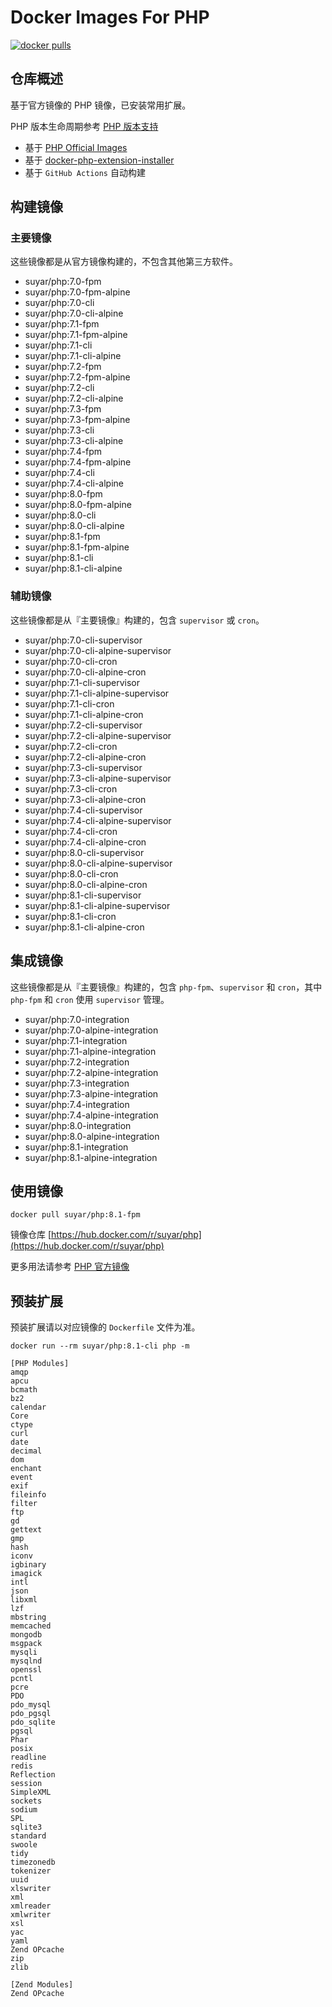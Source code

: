 # Docker Images For PHP

[![docker pulls](https://img.shields.io/docker/pulls/suyar/php)](https://hub.docker.com/r/suyar/php)

## 仓库概述

基于官方镜像的 PHP 镜像，已安装常用扩展。

PHP 版本生命周期参考 [PHP 版本支持](https://www.php.net/supported-versions.php)

- 基于 [PHP Official Images](https://hub.docker.com/_/php)
- 基于 [docker-php-extension-installer](https://github.com/mlocati/docker-php-extension-installer)
- 基于 `GitHub Actions` 自动构建

## 构建镜像

### 主要镜像

这些镜像都是从官方镜像构建的，不包含其他第三方软件。

- suyar/php:7.0-fpm
- suyar/php:7.0-fpm-alpine
- suyar/php:7.0-cli
- suyar/php:7.0-cli-alpine
- suyar/php:7.1-fpm
- suyar/php:7.1-fpm-alpine
- suyar/php:7.1-cli
- suyar/php:7.1-cli-alpine
- suyar/php:7.2-fpm
- suyar/php:7.2-fpm-alpine
- suyar/php:7.2-cli
- suyar/php:7.2-cli-alpine
- suyar/php:7.3-fpm
- suyar/php:7.3-fpm-alpine
- suyar/php:7.3-cli
- suyar/php:7.3-cli-alpine
- suyar/php:7.4-fpm
- suyar/php:7.4-fpm-alpine
- suyar/php:7.4-cli
- suyar/php:7.4-cli-alpine
- suyar/php:8.0-fpm
- suyar/php:8.0-fpm-alpine
- suyar/php:8.0-cli
- suyar/php:8.0-cli-alpine
- suyar/php:8.1-fpm
- suyar/php:8.1-fpm-alpine
- suyar/php:8.1-cli
- suyar/php:8.1-cli-alpine

### 辅助镜像

这些镜像都是从『主要镜像』构建的，包含 `supervisor` 或 `cron`。

- suyar/php:7.0-cli-supervisor
- suyar/php:7.0-cli-alpine-supervisor
- suyar/php:7.0-cli-cron
- suyar/php:7.0-cli-alpine-cron
- suyar/php:7.1-cli-supervisor
- suyar/php:7.1-cli-alpine-supervisor
- suyar/php:7.1-cli-cron
- suyar/php:7.1-cli-alpine-cron
- suyar/php:7.2-cli-supervisor
- suyar/php:7.2-cli-alpine-supervisor
- suyar/php:7.2-cli-cron
- suyar/php:7.2-cli-alpine-cron
- suyar/php:7.3-cli-supervisor
- suyar/php:7.3-cli-alpine-supervisor
- suyar/php:7.3-cli-cron
- suyar/php:7.3-cli-alpine-cron
- suyar/php:7.4-cli-supervisor
- suyar/php:7.4-cli-alpine-supervisor
- suyar/php:7.4-cli-cron
- suyar/php:7.4-cli-alpine-cron
- suyar/php:8.0-cli-supervisor
- suyar/php:8.0-cli-alpine-supervisor
- suyar/php:8.0-cli-cron
- suyar/php:8.0-cli-alpine-cron
- suyar/php:8.1-cli-supervisor
- suyar/php:8.1-cli-alpine-supervisor
- suyar/php:8.1-cli-cron
- suyar/php:8.1-cli-alpine-cron

## 集成镜像

这些镜像都是从『主要镜像』构建的，包含 `php-fpm`、`supervisor` 和 `cron`，其中 `php-fpm` 和 `cron` 使用 `supervisor` 管理。

- suyar/php:7.0-integration
- suyar/php:7.0-alpine-integration
- suyar/php:7.1-integration
- suyar/php:7.1-alpine-integration
- suyar/php:7.2-integration
- suyar/php:7.2-alpine-integration
- suyar/php:7.3-integration
- suyar/php:7.3-alpine-integration
- suyar/php:7.4-integration
- suyar/php:7.4-alpine-integration
- suyar/php:8.0-integration
- suyar/php:8.0-alpine-integration
- suyar/php:8.1-integration
- suyar/php:8.1-alpine-integration

## 使用镜像

```
docker pull suyar/php:8.1-fpm
```

镜像仓库 [https://hub.docker.com/r/suyar/php](https://hub.docker.com/r/suyar/php)

更多用法请参考 [PHP 官方镜像](https://hub.docker.com/_/php)

## 预装扩展

预装扩展请以对应镜像的 `Dockerfile` 文件为准。

```
docker run --rm suyar/php:8.1-cli php -m

[PHP Modules]
amqp
apcu
bcmath
bz2
calendar
Core
ctype
curl
date
decimal
dom
enchant
event
exif
fileinfo
filter
ftp
gd
gettext
gmp
hash
iconv
igbinary
imagick
intl
json
libxml
lzf
mbstring
memcached
mongodb
msgpack
mysqli
mysqlnd
openssl
pcntl
pcre
PDO
pdo_mysql
pdo_pgsql
pdo_sqlite
pgsql
Phar
posix
readline
redis
Reflection
session
SimpleXML
sockets
sodium
SPL
sqlite3
standard
swoole
tidy
timezonedb
tokenizer
uuid
xlswriter
xml
xmlreader
xmlwriter
xsl
yac
yaml
Zend OPcache
zip
zlib

[Zend Modules]
Zend OPcache
```
